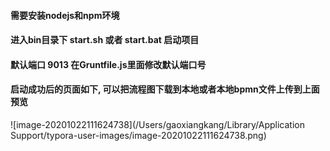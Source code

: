 #### 需要安装nodejs和npm环境
#### 进入bin目录下 start.sh 或者 start.bat 启动项目
#### 默认端口 9013 在Gruntfile.js里面修改默认端口号

#### 启动成功后的页面如下, 可以把流程图下载到本地或者本地bpmn文件上传到上面预览

![image-20201022111624738](/Users/gaoxiangkang/Library/Application Support/typora-user-images/image-20201022111624738.png)

